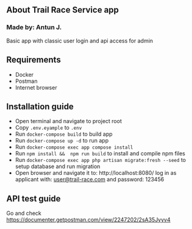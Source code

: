 ## About Trail Race Service app
### Made by: Antun J.
Basic app with classic user login and api access for admin
## Requirements
- Docker
- Postman
- Internet browser
## Installation guide
- Open terminal and navigate to project root
- Copy ``` .env.eyample ``` to ```.env```
- Run ``` docker-compose build ``` to build app
- Run ``` docker-compose up -d ``` to run app
- Run ``` docker-compose exec app compose install ``` 
- Run ``` npm install &&  npm run build ``` to install and compile npm files
- Run ``` docker-compose exec app php artisan migrate:fresh --seed ``` to setup database and run migration
- Open browser and navigate it to: http://localhost:8080/ log in as applicant with: user@trail-race.com and password: 123456

## API test guide
Go and check https://documenter.getpostman.com/view/2247202/2sA35Jyyv4